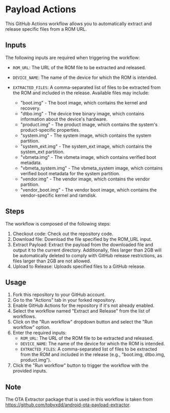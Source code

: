# Payload Actions

This GitHub Actions workflow allows you to automatically extract and release specific files from a ROM URL.

## Inputs

The following inputs are required when triggering the workflow:

-   `ROM_URL`: The URL of the ROM file to be extracted and released.
-   `DEVICE_NAME`: The name of the device for which the ROM is intended.
-   `EXTRACTED_FILES`: A comma-separated list of files to be extracted from the ROM and included in the release. Available files may include:

    -   "boot.img" - The boot image, which contains the kernel and recovery.
    -   "dtbo.img" - The device tree binary image, which contains information about the device's hardware.
    -   "product.img" - The product image, which contains the system's product-specific properties.
    -   "system.img" - The system image, which contains the system partition.
    -   "system_ext.img" - The system_ext image, which contains the system_ext partition.
    -   "vbmeta.img" - The vbmeta image, which contains verified boot metadata.
    -   "vbmeta_system.img" - The vbmeta_system image, which contains verified boot metadata for the system partition.
    -   "vendor.img" - The vendor image, which contains the vendor partition.
    -   "vendor_boot.img" - The vendor boot image, which contains the vendor-specific kernel and ramdisk.

## Steps

The workflow is composed of the following steps:

1. Checkout code: Check out the repository code.
2. Download file: Download the file specified by the ROM_URL input.
3. Extract Payload: Extract the payload from the downloaded file and output it to the current directory. Additionally, files larger than 2GB will be automatically deleted to comply with GitHub release restrictions, as files larger than 2GB are not allowed.
4. Upload to Release: Uploads specified files to a GitHub release.

## Usage

1. Fork this repository to your GitHub account.
2. Go to the "Actions" tab in your forked repository.
3. Enable GitHub Actions for the repository if it's not already enabled.
4. Select the workflow named "Extract and Release" from the list of workflows.
5. Click on the "Run workflow" dropdown button and select the "Run workflow" option.
6. Enter the required inputs:
    - `ROM_URL`: The URL of the ROM file to be extracted and released.
    - `DEVICE_NAME`: The name of the device for which the ROM is intended.
    - `EXTRACTED_FILES`: A comma-separated list of files to be extracted from the ROM and included in the release (e.g., "boot.img, dtbo.img, product.img").
7. Click the "Run workflow" button to trigger the workflow with the provided inputs.

## Note

The OTA Extractor package that is used in this workflow is taken from https://github.com/tobyxdd/android-ota-payload-extractor.
